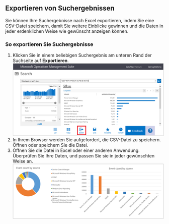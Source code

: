 ## Exportieren von Suchergebnissen

Sie können Ihre Suchergebnisse nach Excel exportieren, indem Sie eine CSV-Datei speichern, damit Sie weitere Einblicke gewinnen und die Daten in jeder erdenklichen Weise wie gewünscht anzeigen können.

### So exportieren Sie Suchergebnisse

1. Klicken Sie in einem beliebigen Suchergebnis am unteren Rand der Suchseite auf **Exportieren**. ![Aus der Suche exportieren](./media/operational-insights-export/export-search.png)
2. In Ihrem Browser werden Sie aufgefordert, die CSV-Datei zu speichern. Öffnen oder speichern Sie die Datei.
3. Öffnen Sie die Datei in Excel oder einer anderen Anwendung. Überprüfen Sie Ihre Daten, und passen Sie sie in jeder gewünschten Weise an. ![Excel-Ergebnisse](./media/operational-insights-export/export-excel.png)

<!---HONumber=August15_HO6-->